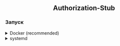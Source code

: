 <h2 align="center">Authorization-Stub</h2>

### Запуск

<details>
<summary>Docker (recommended)</summary>

```shell
docker run -d --name authorization-stub -p 5000:5000 ampetelin/authorization-stub:latest
```

</details>

<details>

<summary>systemd</summary>

Клонируем репозиторий
```shell
sudo git clone https://github.com/ampetelin/authorization-stub.git /opt/authorization-stub/
```
Создаем виртуальное окружение
```shell
sudo python3 -m venv /opt/authorization-stub/venv
```
Устанавливаем зависимости
```shell
sudo /opt/authorization-stub/venv/bin/pip install -r /opt/authorization-stub/requirements.txt
```
Создаем ссылку на службу
```shell
sudo ln -s /opt/authorization-stub/authorization-stub.service /etc/systemd/system/
```
Запускаем службу
```shell
sudo systemctl start authorization-stub.service
sudo systemctl enable authorization-stub.service
```
</details>

